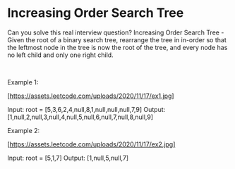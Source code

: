 # Increasing Order Search Tree

Can you solve this real interview question? Increasing Order Search Tree - Given the root of a binary search tree, rearrange the tree in in-order so that the leftmost node in the tree is now the root of the tree, and every node has no left child and only one right child.

 

Example 1:

[https://assets.leetcode.com/uploads/2020/11/17/ex1.jpg]


Input: root = [5,3,6,2,4,null,8,1,null,null,null,7,9]
Output: [1,null,2,null,3,null,4,null,5,null,6,null,7,null,8,null,9]


Example 2:

[https://assets.leetcode.com/uploads/2020/11/17/ex2.jpg]


Input: root = [5,1,7]
Output: [1,null,5,null,7]
